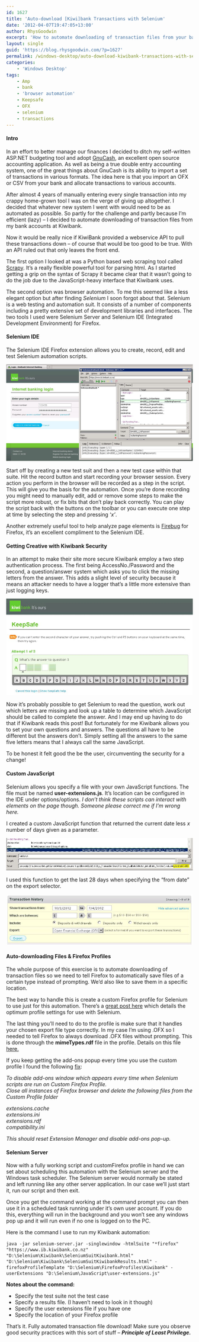 ```yaml
---
id: 1627
title: 'Auto-download [Kiwi]bank Transactions with Selenium'
date: '2012-04-07T19:47:05+13:00'
author: RhysGoodwin
excerpt: 'How to automate downloading of transaction files from your bank. Or another browser task for that matter. '
layout: single
guid: 'https://blog.rhysgoodwin.com/?p=1627'
permalink: /windows-desktop/auto-download-kiwibank-transactions-with-selenium/
categories:
    - 'Windows Desktop'
tags:
    - Amp
    - bank
    - 'browser automation'
    - Keepsafe
    - OFX
    - selenium
    - transactions
---
```


#### Intro

In an effort to better manage our finances I decided to ditch my self-written ASP.NET budgeting tool and adopt [GnuCash](http://www.gnucash.org/), an excellent open source accounting application. As well as being a true double entry accounting system, one of the great things about GnuCash is its ability to import a set of transactions in various formats. The idea here is that you import an OFX or CSV from your bank and allocate transactions to various accounts.

After almost 4 years of manually entering every single transaction into my crappy home-grown tool I was on the verge of giving up altogether. I decided that whatever new system I went with would need to be as automated as possible. So partly for the challenge and partly because I’m efficient (lazy) – I decided to automate downloading of transaction files from my bank accounts at Kiwibank.

Now it would be really nice if KiwiBank provided a webservice API to pull these transactions down – of course that would be too good to be true. With an API ruled out that only leaves the front end.

The first option I looked at was a Python based web scraping tool called [Scrapy](http://scrapy.org/). It’s a really flexible powerful tool for parsing html. As I started getting a grip on the syntax of Scrapy it became clear that it wasn’t going to do the job due to the JavaScript-heavy interface that Kiwibank uses.

The second option was browser automation. To me this seemed like a less elegant option but after finding *Selenium* I soon forgot about that. Selenium is a web testing and automation suit. It consists of a number of components including a pretty extensive set of development libraries and interfaces. The two tools I used were Selenium Server and Selenium IDE (Integrated Development Environment) for Firefox.


#### **Selenium IDE**

The Selenium IDE Firefox extension allows you to create, record, edit and test Selenium automation scripts.

[![](/content/uploads/2012/04/SeleniumIDE.jpg "Selenium IDE")](/content/uploads/2012/04/SeleniumIDE.jpg)

Start off by creating a new test suit and then a new test case within that suite. Hit the record button and start recording your browser session. Every action you perform in the browser will be recorded as a step in the script. This will give you the basis for the automation. Once you’re done recording you might need to manually edit, add or remove some steps to make the script more robust, or fix bits that don’t play back correctly. You can play the script back with the buttons on the toolbar or you can execute one step at time by selecting the step and pressing ‘*x’*.

Another extremely useful tool to help analyze page elements is [Firebug](http://getfirebug.com/) for Firefox, it’s an excellent compliment to the Selenium IDE.

#### **Getting Creative with Kiwibank Security**

In an attempt to make their site more secure Kiwibank employ a two step authentication process. The first being AccessNo./Password and the second, a question/answer system which asks you to click the missing letters from the answer. This adds a slight level of security because it means an attacker needs to have a logger that’s a little more extensive than just logging keys.

[![](/content/uploads/2012/04/KeepSafe.jpg "KeepSafe")](/content/uploads/2012/04/KeepSafe.jpg)

Now it’s probably possible to get Selenium to read the question, work out which letters are missing and look up a table to determine which JavaScript should be called to complete the answer. And I may end up having to do that if Kiwibank reads this post! But fortunately for me Kiwibank allows you to set your own questions and answers. The questions all have to be different but the answers don’t. Simply setting all the answers to the same five letters means that I always call the same JavaScript.

To be honest it felt good the be the user, circumventing the security for a change!


#### **Custom JavaScript** 

Selenium allows you specify a file with your own JavaScript functions. The file must be named **user-extensions.js**. It’s location can be configured in the IDE under options/options. *I don’t think these scripts can interact with elements on the page though. Someone please correct me if I’m wrong here.*

I created a custom JavaScript function that returned the current date less *x* number of days given as a parameter.

[![](/content/uploads/2012/04/SetDate.jpg "SetDate")](/content/uploads/2012/04/SetDate.jpg)

I used this function to get the last 28 days when specifying the “from date” on the export selector.

[![](/content/uploads/2012/04/ExportSelector.jpg "ExportSelector")](/content/uploads/2012/04/ExportSelector.jpg)

#### **Auto-downloading Files &amp; Firefox Profiles**

The whole purpose of this exercise is to automate downloading of transaction files so we need to tell Firefox to automatically save files of a certain type instead of prompting. We’d also like to save them in a specific location.

The best way to handle this is create a custom Firefox profile for Selenium to use just for this automation. There’s a [great post here](http://girliemangalo.wordpress.com/2009/02/05/creating-firefox-profile-for-your-selenium-rc-tests/) which details the optimum profile settings for use with Selenium.

The last thing you’ll need to do to the profile is make sure that it handles your chosen export file type correctly. In my case I’m using .OFX so I needed to tell Firefox to always download .OFX files without prompting. This is done through the **mimeTypes.rdf** file in the profile. Details on this file [here.](http://kb.mozillazine.org/MimeTypes.rdf)

If you keep getting the add-ons popup every time you use the custom profile I found the following [fix](http://www.seleniumwiki.com/automation-tips/how-to-disable-add-ons-pop-up-for-custom-firefox-profile/):

*To disable add-ons window which appears every time when Selenium scripts are run on Custom Firefox Profile.*  
 *Close all instances of Firefox browser and delete the following files from the Custom Profile folder*

*extensions.cache*  
 *extensions.ini*  
 *extensions.rdf*  
 *compatibility.ini*

*This should reset Extension Manager and disable add-ons pop-up.*

#### **Selenium Server**

Now with a fully working script and customFirefox profile in hand we can set about scheduling this automation with the Selenium server and the Windows task scheduler. The Selenium server would normally be stated and left running like any other server application. In our case we’ll just start it, run our script and then exit.

Once you get the command working at the command prompt you can then use it in a scheduled task running under it’s own user account. If you do this, everything will run in the background and you won’t see any windows pop up and it will run even if no one is logged on to the PC.

Here is the command I use to run my Kiwibank automation:

```
java -jar selenium-server.jar -singlewindow -htmlSuite "*firefox" "https://www.ib.kiwibank.co.nz" "D:\Selenium\Kiwibank\SeleniumSuitKiwibank.html" "D:\Selenium\Kiwibank\SeleniumSuitKiwibankResults.html" -firefoxProfileTemplate "D:\Selenium\FirefoxProfiles\Kiwibank" -userExtensions "D:\Selenium\JavaScript\user-extensions.js"
```

**Notes about the command:**

- Specify the test suite not the test case
- Specify a results file. (I haven’t need to look in it though)
- Specify the user extensions file if you have one
- Specify the location of your Firefox profile

That’s it. Fully automated transaction file download! Make sure you observe good security practices with this sort of stuff  *– **Principle of Least Privilege.***